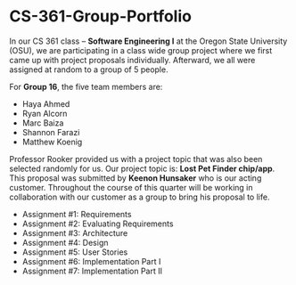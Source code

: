 # CS-361-Group-Portfolio

In our CS 361 class – **Software Engineering I** at the Oregon State University (OSU), we are participating in a class wide group project where we first came up with project proposals individually. Afterward, we all were assigned at random to a group of 5 people. 

For **Group 16**, the five team members are: 
-	Haya Ahmed
-	Ryan Alcorn
-	Marc Baiza
-	Shannon Farazi 
-	Matthew Koenig 

Professor Rooker provided us with a project topic that was also been selected randomly for us. Our project topic is: **Lost Pet Finder chip/app**. This proposal was submitted by **Keenon Hunsaker** who is our acting customer. Throughout the course of this quarter will be working in collaboration with our customer as a group to bring his proposal to life. 

*	Assignment #1: Requirements
*	Assignment #2: Evaluating Requirements 
*	Assignment #3: Architecture
*	Assignment #4: Design 
* Assignment #5: User Stories
* Assignment #6: Implementation Part I
* Assignment #7: Implementation Part II
